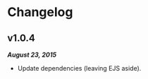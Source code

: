 Changelog
=========

v1.0.4
------

***August 23, 2015***

- Update dependencies (leaving EJS aside).
